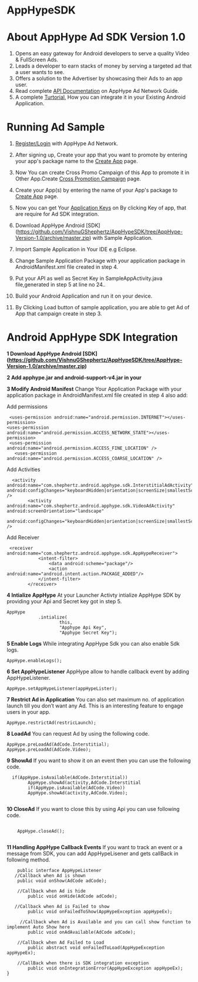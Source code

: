 AppHypeSDK
==========

# About AppHype Ad SDK Version 1.0

1. Opens an easy gateway for Android developers to serve a quality Video & FullScreen Ads.
2. Leads a developer to earn stacks of money by serving a targeted ad that a user wants to see.
3. Offers a solution to the Advertiser by showcasing their Ads to an app user.
4. Read complete [API Documentation](http://apphype.shephertz.com/docs) on AppHype Ad Network Guide.
5. A complete [Turtorial](http://apphype.shephertz.com/tutorial-android), How you can integrate it in your Existing Android Application.

# Running Ad Sample

1. [Register/Login](http://apphype.shephertz.com/login) with AppHype Ad Network.
2. After signing up, Create your app that you want to promote by entering your app's package name to the [Create App](http://apphype.shephertz.com/app/apps#/addApp) page.
3. Now You can create Cross Promo Campaign of this App to promote it in Other App.Create [Cross Promotion Campaign](http://apphype.shephertz.com/app/apps#/createPromo) page. 
4. Create your App(s) by entering the name of your App's package to [Create App](http://apphype.shephertz.com/app/apps#/addApp) page.
5. Now you can get Your [Application Keys](http://apphype.shephertz.com/app/apps#/all) on By clicking Key of app, that are require for Ad SDK integration.
6. Download  AppHype Android [SDK] (https://github.com/VishnuGShephertz/AppHypeSDK/tree/AppHype-Version-1.0/archive/master.zip) with Sample Application.
7. Import Sample Application in Your IDE e.g Eclipse.
8. Change Sample Application Package with your application package in AndroidManifest.xml file created in step 4. 
9. Put your API as well as Secret Key in SampleAppActivity.java file,generated in step 5 at line no 24..

10. Build your Android Application and run it on your device.
11. By Clicking Load button of sample application, you are able to get Ad of App that campaign create in step 3.

# Android AppHype SDK Integration



__1 Download  AppHype Android [SDK] (https://github.com/VishnuGShephertz/AppHypeSDK/tree/AppHype-Version-1.0/archive/master.zip)__

__2 Add apphype.jar and android-support-v4.jar in your__

__3 Modify Android Manifest__ Change Your Application Package with your application package in AndroidManifest.xml file created in step 4 also add:


Add permissions 
```
 <uses-permission android:name="android.permission.INTERNET"></uses-permission>
<uses-permission android:name="android.permission.ACCESS_NETWORK_STATE"></uses-permission>
 <uses-permission android:name="android.permission.ACCESS_FINE_LOCATION" />
   <uses-permission android:name="android.permission.ACCESS_COARSE_LOCATION" />
```

Add Activities

```
  <activity android:name="com.shephertz.android.apphype.sdk.InterstitialAdActivity" android:configChanges="keyboardHidden|orientation|screenSize|smallestScreenSize" />
        <activity android:name="com.shephertz.android.apphype.sdk.VideoAdActivity" android:screenOrientation="landscape"
             android:configChanges="keyboardHidden|orientation|screenSize|smallestScreenSize" />
```
Add Receiver

```
 <receiver android:name="com.shephertz.android.apphype.sdk.AppHypeReceiver">
            <intent-filter>
                <data android:scheme="package"/>
                <action android:name="android.intent.action.PACKAGE_ADDED"/>
            </intent-filter>
        </receiver>
```

__4 Intialize AppHype__ At your Launcher Activty intialize AppHype SDK by providing your Api and Secret key got in step 5.
```
AppHype
			.intialize(
					this,
					"Apphype Api Key",
					"Apphype Secret Key");
```

__5 Enable Logs__ While integrating AppHype Sdk you can also enable Sdk logs.

```
AppHype.enableLogs();

```
__6 Set AppHypeListener__ AppHype allow to handle callback event by adding AppHypeListener.

```
AppHype.setAppHypeListener(appHypeLister);

```

__7 Restrict Ad in Application__ You can also set maximum no. of application launch till you don’t want any Ad. This is an interesting feature to engage users in your app.
```
AppHype.restrictAd(restricLaunch);

```

__8 LoadAd__ You can request Ad by using the following code.

```
AppHype.preLoadAd(AdCode.Interstitial);
AppHype.preLoadAd(AdCode.Video);

```
__9 ShowAd__ If you want to show it on an event then you can use the following code.

```
  if(AppHype.isAvailable(AdCode.Interstitial))
		AppHype.showAd(activity,AdCode.Interstitial
		if(AppHype.isAvailable(AdCode.Video))
		AppHype.showAd(activity,AdCode.Video);
				
```
__10 CloseAd__  If you want to close this by using Api you can use following code.

```

	AppHype.closeAd();
				
```

			
__11 Handling AppHype Callback Events__ If you want to track an event or a message from SDK, you can add AppHypeLisener and gets callBack in following method.
``` 
    public interface AppHypeListener
   //Callback when Ad is shown
    public void onShow(AdCode adCode);

    //Callback when Ad is hide
        public void onHide(AdCode adCode);

   //Callback when Ad is Failed to show
        public void onFailedToShow(AppHypeException appHypeEx);

     //Callback when Ad is Available and you can call show function to implement Auto Show here
        public void onAdAvailable(AdCode adCode);

    //Callback when Ad Failed to Load
        public abstract void onFailedToLoad(AppHypeException appHypeEx);

    //CallBack when there is SDK integration exception
        public void onIntegrationError(AppHypeException appHypeEx);
}
				
```



